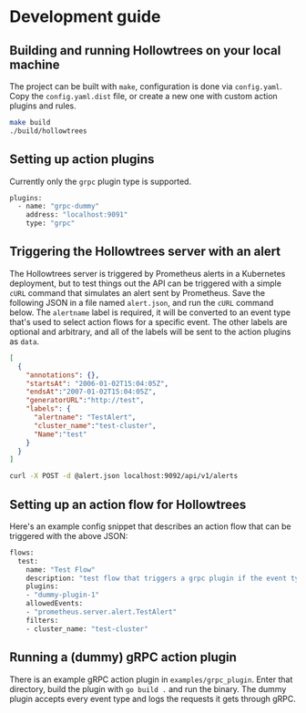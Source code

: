 # Development guide

## Building and running Hollowtrees on your local machine

The project can be built with `make`, configuration is done via `config.yaml`.
Copy the `config.yaml.dist` file, or create a new one with custom action plugins and rules.

```bash
make build
./build/hollowtrees
```

## Setting up action plugins

Currently only the `grpc` plugin type is supported.

```bash
plugins:
  - name: "grpc-dummy"
    address: "localhost:9091"
    type: "grpc"
```

## Triggering the Hollowtrees server with an alert

The Hollowtrees server is triggered by Prometheus alerts in a Kubernetes deployment, but to test things out the API can be triggered with a simple `cURL` command that simulates an alert sent by Prometheus.
Save the following JSON in a file named `alert.json`, and run the `cURL` command below.
The `alertname` label is required, it will be converted to an event type that's used to select action flows for a specific event.
The other labels are optional and arbitrary, and all of the labels will be sent to the action plugins as `data`.

```json
[
  {
    "annotations": {},
    "startsAt": "2006-01-02T15:04:05Z",
    "endsAt":"2007-01-02T15:04:05Z",
    "generatorURL":"http://test",
    "labels": {
      "alertname": "TestAlert",
      "cluster_name":"test-cluster",
      "Name":"test"
    }
  }
]
```

```bash
curl -X POST -d @alert.json localhost:9092/api/v1/alerts
```

## Setting up an action flow for Hollowtrees

Here's an example config snippet that describes an action flow that can be triggered with the above JSON:

```bash
flows:
  test:
    name: "Test Flow"
    description: "test flow that triggers a grpc plugin if the event type is `prometheus.server.alert.TestAlert` and the cluster_name label matches `test-cluster`"
    plugins:
    - "dummy-plugin-1"
    allowedEvents:
    - "prometheus.server.alert.TestAlert"
    filters:
    - cluster_name: "test-cluster"
```

## Running a (dummy) gRPC action plugin

There is an example gRPC action plugin in `examples/grpc_plugin`. Enter that directory, build the plugin with `go build .` and run the binary.
The dummy plugin accepts every event type and logs the requests it gets through gRPC.

